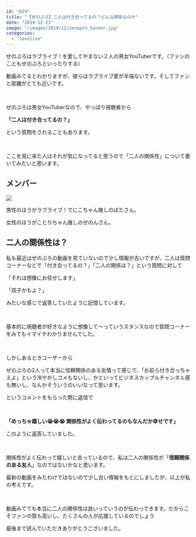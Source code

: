 ```yaml
---
id: "629"
title: "【ぜのぷろ】二人は付き合ってるの？どんな関係なのか"
date: "2019-12-23"
image: "/images/2019/12/zenopro_banner.jpg"
categories: 
  - "lovelive"
---
```


ぜのぷろはラブライブ！を愛してやまない２人の男女YouTuberです。（ファンのこともぜのぷろといったりする）

動画みてるとわかりますが、彼らはラブライブ愛が半端ないです。そしてファンと距離がとても近いです。

 

ぜのぷろは男女YouTuberなので、やっぱり視聴者から

**「二人は付き合ってるの？」**

という質問をされることもあります。

 

ここを見に来た人はそれが気になってると思うので「二人の関係性」について書いてみたいと思います。

## メンバー

![](../../assets/images/2019/12/zenopro_two_min.jpg)

男性のほうがラブライブ！でにこちゃん推しのぽたさん。

女性のほうがことりちゃん推しのぜのんさん。

## 二人の関係性は？

私も最近はぜのぷろの動画を見ていないので少し情報が古いですが、二人は質問コーナーなどで「付き合ってるの？」「二人の関係は？」という質問に対して

「それは想像にお任せします」

「双子かもよ？」

みたいな感じで返答していたように記憶しています。

 

基本的に視聴者が好きなように想像して～っていうスタンスなので質問コーナーをみてもイマイチわかりませんでした。

 

しかしあるときユーザーから

ぜのぷろの2人って本当に信頼関係のある友情って感じで、「お前ら付き合っちゃえよ」という冷やかしコメもないし、かといってビジネスカップルチャンネル感も無いし、なんかそういうのいいなって思います。

というコメントをもらった際に返信で

 

**「めっちゃ嬉しい😭😭😭 関係性がよく伝わってるのもなんだか幸せです」**

このように返答していました。

 

関係性がよく伝わって嬉しいと言っているので、私は二人の関係性が「**信頼関係のある友人**」なのではないかなと思います。

最新の動画をみたわけではないので少し古い情報をもとにしましたが、以上が私の考えです。

 

動画みてても本当に二人の関係性は良いっていうのが伝わってきます。だからこそファンの質も高いし、たくさんの人が応援しているのでしょう

最後まで読んでいただきありがとうございました。
